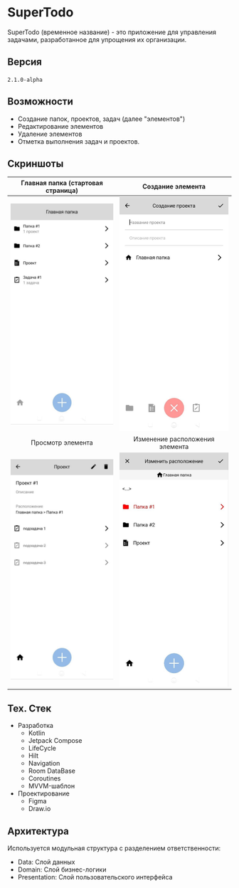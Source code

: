 # SuperTodo 
SuperTodo (временное название) - это приложение для управления задачами, разработанное для упрощения их организации. 

## Версия
`2.1.0-alpha`

## Возможности
- Создание папок, проектов, задач (далее "элементов")
- Редактирование элементов
- Удаление элементов
- Отметка выполнения задач и проектов.

## Скриншоты

| Главная папка (стартовая страница) | Создание элемента |
| :---: | :---: |
| ![Main Folder \|250](screenshots/main_folder.jpg) | ![Create Element \|250](screenshots/create_element.jpg) |
| Просмотр элемента | Изменение расположения элемента |
| ![Element View \|250](screenshots/element_view.jpg) | ![Change Location \|250](screenshots/change_location.jpg) |

## Тех. Стек
- Разработка
	- Kotlin
	- Jetpack Compose
	- LifeCycle
	- Hilt
	- Navigation
	- Room DataBase
	- Coroutines
	- MVVM-шаблон
- Проектирование
	- Figma
	- Draw.io

## Архитектура
Используется модульная структура с разделением ответственности:
- Data: Слой данных
- Domain: Слой бизнес-логики
- Presentation: Слой пользовательского интерфейса